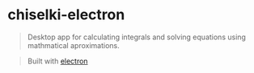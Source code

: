 # chiselki-electron

> Desktop app for calculating integrals and solving equations using mathmatical aproximations.

> Built with [electron](https://github.com/electron/electron)
